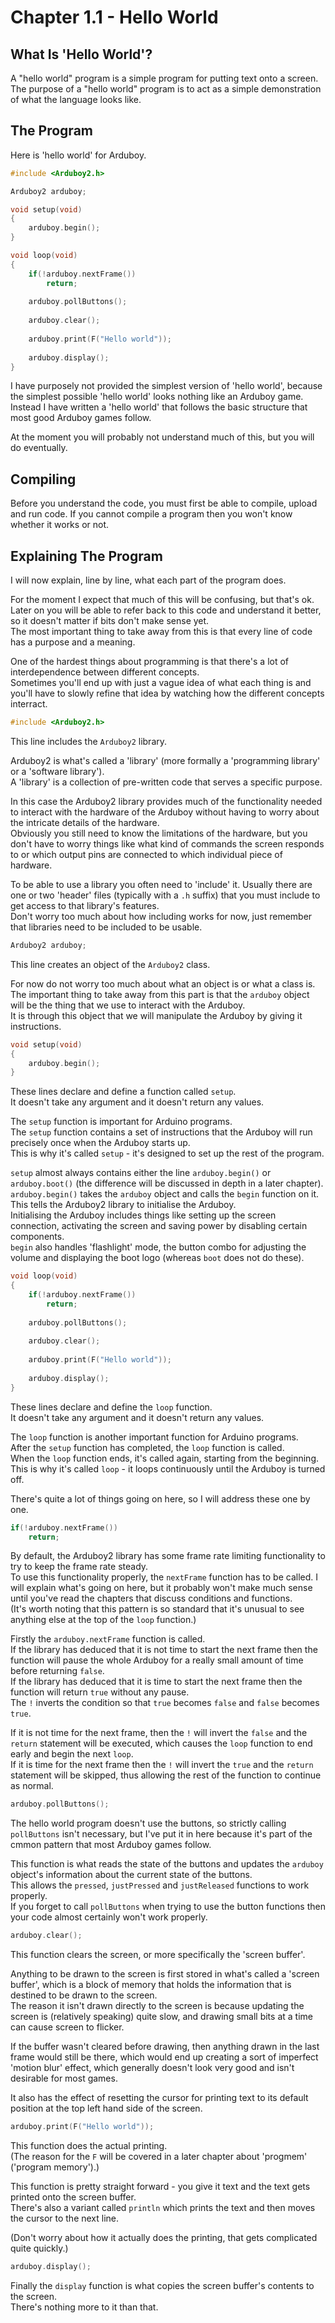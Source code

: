 # Chapter 1.1 - Hello World

## What Is 'Hello World'?

A "hello world" program is a simple program for putting text onto a screen.  
The purpose of a "hello world" program is to act as a simple demonstration of what the language looks like.  

## The Program

Here is 'hello world' for Arduboy.

```cpp
#include <Arduboy2.h>

Arduboy2 arduboy;

void setup(void)
{
	arduboy.begin();
}

void loop(void)
{
	if(!arduboy.nextFrame())
		return;
	
	arduboy.pollButtons();
	
	arduboy.clear();
	
	arduboy.print(F("Hello world"));
	
	arduboy.display();
}
```

I have purposely not provided the simplest version of 'hello world', because the simplest possible 'hello world' looks nothing like an Arduboy game.
Instead I have written a 'hello world' that follows the basic structure that most good Arduboy games follow.

At the moment you will probably not understand much of this, but you will do eventually.

## Compiling

Before you understand the code, you must first be able to compile, upload and run code.
If you cannot compile a program then you won't know whether it works or not.

## Explaining The Program

I will now explain, line by line, what each part of the program does.  

For the moment I expect that much of this will be confusing, but that's ok.  
Later on you will be able to refer back to this code and understand it better, so it doesn't matter if bits don't make sense yet.  
The most important thing to take away from this is that every line of code has a purpose and a meaning.  

One of the hardest things about programming is that there's a lot of interdependence between different concepts.  
Sometimes you'll end up with just a vague idea of what each thing is and you'll have to slowly refine that idea by watching how the different concepts interract.  

```cpp
#include <Arduboy2.h>
```

This line includes the `Arduboy2` library.

Arduboy2 is what's called a 'library' (more formally a 'programming library' or a 'software library').  
A 'library' is a collection of pre-written code that serves a specific purpose.  

In this case the Arduboy2 library provides much of the functionality needed to interact with the hardware of the Arduboy without having to worry about the intricate details of the hardware.  
Obviously you still need to know the limitations of the hardware, but you don't have to worry things like what kind of commands the screen responds to or which output pins are connected to which individual piece of hardware.  

To be able to use a library you often need to 'include' it. Usually there are one or two 'header' files (typically with a `.h` suffix) that you must include to get access to that library's features.  
Don't worry too much about how including works for now, just remember that libraries need to be included to be usable.  

```cpp
Arduboy2 arduboy;
```

This line creates an object of the `Arduboy2` class.

For now do not worry too much about what an object is or what a class is.  
The important thing to take away from this part is that the `arduboy` object will be the thing that we use to interact with the Arduboy.  
It is through this object that we will manipulate the Arduboy by giving it instructions.  

```cpp
void setup(void)
{
	arduboy.begin();
}
```

These lines declare and define a function called `setup`.  
It doesn't take any argument and it doesn't return any values.  

The `setup` function is important for Arduino programs.  
The `setup` function contains a set of instructions that the Arduboy will run precisely once when the Arduboy starts up.  
This is why it's called `setup` - it's designed to set up the rest of the program.

`setup` almost always contains either the line `arduboy.begin()` or `arduboy.boot()` (the difference will be discussed in depth in a later chapter).  
`arduboy.begin()` takes the `arduboy` object and calls the `begin` function on it.  
This tells the Arduboy2 library to initialise the Arduboy.  
Initialising the Arduboy includes things like setting up the screen connection, activating the screen and saving power by disabling certain components.  
`begin` also handles 'flashlight' mode, the button combo for adjusting the volume and displaying the boot logo (whereas `boot` does not do these).  

```cpp
void loop(void)
{
	if(!arduboy.nextFrame())
		return;
	
	arduboy.pollButtons();
	
	arduboy.clear();
	
	arduboy.print(F("Hello world"));
	
	arduboy.display();
}
```

These lines declare and define the `loop` function.  
It doesn't take any argument and it doesn't return any values.  

The `loop` function is another important function for Arduino programs.  
After the `setup` function has completed, the `loop` function is called.  
When the `loop` function ends, it's called again, starting from the beginning.  
This is why it's called `loop` - it loops continuously until the Arduboy is turned off.  

There's quite a lot of things going on here, so I will address these one by one.  

```cpp
if(!arduboy.nextFrame())
	return;
```

By default, the Arduboy2 library has some frame rate limiting functionality to try to keep the frame rate steady.  
To use this functionality properly, the `nextFrame` function has to be called.
I will explain what's going on here, but it probably won't make much sense until you've read the chapters that discuss conditions and functions.  
(It's worth noting that this pattern is so standard that it's unusual to see anything else at the top of the `loop` function.)  

Firstly the `arduboy.nextFrame` function is called.  
If the library has deduced that it is not time to start the next frame then the function will pause the whole Arduboy for a really small amount of time before returning `false`.  
If the library has deduced that it is time to start the next frame then the function will return `true` without any pause.  
The `!` inverts the condition so that `true` becomes `false` and `false` becomes `true`.  

If it is not time for the next frame, then the `!` will invert the `false` and the `return` statement will be executed, which causes the `loop` function to end early and begin the next `loop`.  
If it is time for the next frame then the `!` will invert the `true` and the `return` statement will be skipped, thus allowing the rest of the function to continue as normal.  

```cpp
arduboy.pollButtons();
```

The hello world program doesn't use the buttons, so strictly calling `pollButtons` isn't necessary, but I've put it in here because it's part of the cmmon pattern that most Arduboy games follow.  

This function is what reads the state of the buttons and updates the `arduboy` object's information about the current state of the buttons.  
This allows the `pressed`, `justPressed` and `justReleased` functions to work properly.  
If you forget to call `pollButtons` when trying to use the button functions then your code almost certainly won't work properly.  

```cpp
arduboy.clear();
```

This function clears the screen, or more specifically the 'screen buffer'. 

Anything to be drawn to the screen is first stored in what's called a 'screen buffer', which is a block of memory that holds the information that is destined to be drawn to the screen.  
The reason it isn't drawn directly to the screen is because updating the screen is (relatively speaking) quite slow, and drawing small bits at a time can cause screen to flicker.  

If the buffer wasn't cleared before drawing, then anything drawn in the last frame would still be there, which would end up creating a sort of imperfect 'motion blur' effect, which generally doesn't look very good and isn't desirable for most games.  

It also has the effect of resetting the cursor for printing text to its default position at the top left hand side of the screen.  

```cpp
arduboy.print(F("Hello world"));
```

This function does the actual printing.  
(The reason for the `F` will be covered in a later chapter about 'progmem' ('program memory').)  

This function is pretty straight forward - you give it text and the text gets printed onto the screen buffer.  
There's also a variant called `println` which prints the text and then moves the cursor to the next line.  

(Don't worry about how it actually does the printing, that gets complicated quite quickly.)

```cpp
arduboy.display();
```

Finally the `display` function is what copies the screen buffer's contents to the screen.  
There's nothing more to it than that.  